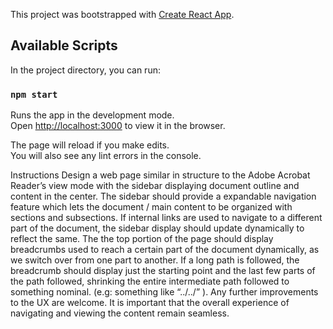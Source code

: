 This project was bootstrapped with [Create React App](https://github.com/facebook/create-react-app).

## Available Scripts

In the project directory, you can run:

### `npm start`

Runs the app in the development mode.<br />
Open [http://localhost:3000](http://localhost:3000) to view it in the browser.

The page will reload if you make edits.<br />
You will also see any lint errors in the console.
 
Instructions
Design a web page similar in structure to the Adobe Acrobat Reader’s view mode with the sidebar
displaying document outline and content in the center. The sidebar should provide a expandable
navigation feature which lets the document / main content to be organized with sections and
subsections. If internal links are used to navigate to a different part of the document, the sidebar display
should update dynamically to reflect the same.
The the top portion of the page should display breadcrumbs used to reach a certain part of the
document dynamically, as we switch over from one part to another. If a long path is followed, the
breadcrumb should display just the starting point and the last few parts of the path followed, shrinking
the entire intermediate path followed to something nominal. (e.g: something like “../../” ).
Any further improvements to the UX are welcome. It is important that the overall experience of
navigating and viewing the content remain seamless.